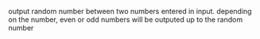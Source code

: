 output random number between two numbers entered in input. depending on the number, even or odd numbers will be outputed up to the random number